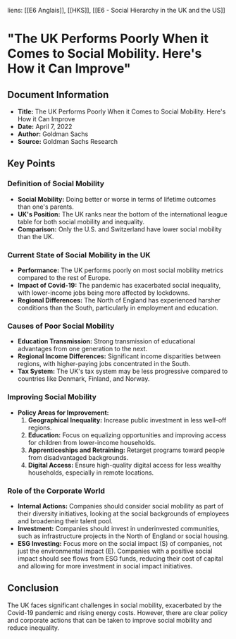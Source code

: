 liens: [[E6 Anglais]], [[HKS]], [[E6 - Social Hierarchy in the UK and the US]]


# "The UK Performs Poorly When it Comes to Social Mobility. Here's How it Can Improve"

## Document Information
- **Title:** The UK Performs Poorly When it Comes to Social Mobility. Here's How it Can Improve
- **Date:** April 7, 2022
- **Author:** Goldman Sachs
- **Source:** Goldman Sachs Research

## Key Points

### Definition of Social Mobility
- **Social Mobility:** Doing better or worse in terms of lifetime outcomes than one's parents.
- **UK's Position:** The UK ranks near the bottom of the international league table for both social mobility and inequality.
- **Comparison:** Only the U.S. and Switzerland have lower social mobility than the UK.

### Current State of Social Mobility in the UK
- **Performance:** The UK performs poorly on most social mobility metrics compared to the rest of Europe.
- **Impact of Covid-19:** The pandemic has exacerbated social inequality, with lower-income jobs being more affected by lockdowns.
- **Regional Differences:** The North of England has experienced harsher conditions than the South, particularly in employment and education.

### Causes of Poor Social Mobility
- **Education Transmission:** Strong transmission of educational advantages from one generation to the next.
- **Regional Income Differences:** Significant income disparities between regions, with higher-paying jobs concentrated in the South.
- **Tax System:** The UK's tax system may be less progressive compared to countries like Denmark, Finland, and Norway.

### Improving Social Mobility
- **Policy Areas for Improvement:**
  1. **Geographical Inequality:** Increase public investment in less well-off regions.
  2. **Education:** Focus on equalizing opportunities and improving access for children from lower-income households.
  3. **Apprenticeships and Retraining:** Retarget programs toward people from disadvantaged backgrounds.
  4. **Digital Access:** Ensure high-quality digital access for less wealthy households, especially in remote locations.

### Role of the Corporate World
- **Internal Actions:** Companies should consider social mobility as part of their diversity initiatives, looking at the social backgrounds of employees and broadening their talent pool.
- **Investment:** Companies should invest in underinvested communities, such as infrastructure projects in the North of England or social housing.
- **ESG Investing:** Focus more on the social impact (S) of companies, not just the environmental impact (E). Companies with a positive social impact should see flows from ESG funds, reducing their cost of capital and allowing for more investment in social impact initiatives.

## Conclusion
The UK faces significant challenges in social mobility, exacerbated by the Covid-19 pandemic and rising energy costs. However, there are clear policy and corporate actions that can be taken to improve social mobility and reduce inequality.